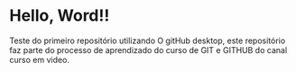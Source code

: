 # Hello, Word!!
 Teste do primeiro repositório utilizando O gitHub desktop, este repositório faz parte do processo de aprendizado do curso de GIT e GITHUB do canal curso em video. 
